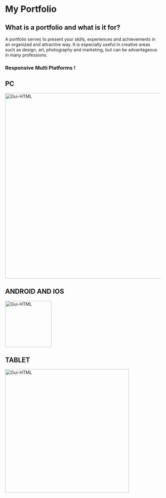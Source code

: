 # My Portfolio 

## What is a portfolio and what is it for?

A portfolio serves to present your skills, experiences and achievements in an organized and attractive way. It is especially useful in creative areas such as design, art, photography and marketing, but can be advantageous in many professions.

### Responsive Multi Platforms !

## PC
<img align="center" alt="Gui-HTML" width="600" src="https://i.imgur.com/0tjGkJO.jpeg">


## ANDROID AND IOS
<img align="center" alt="Gui-HTML" width="150" src="https://i.imgur.com/By5WbZM.jpeg">

## TABLET
<img align="center" alt="Gui-HTML" width="400" src="https://i.imgur.com/N64ZF9r.jpeg">

